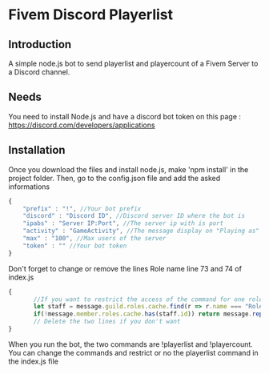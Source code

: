 # Fivem Discord Playerlist

## Introduction

A simple node.js bot to send playerlist and playercount of a Fivem Server to a Discord channel.

## Needs

You need to install Node.js and have a discord bot token on this page : https://discord.com/developers/applications

## Installation

Once you download the files and install node.js, make 'npm install' in the project folder. Then, go to the config.json file and add the asked informations
```javascript
{
    "prefix" : "!", //Your bot prefix
    "discord" : "Discord ID", //Discord server ID where the bot is
    "ipabs" : "Server IP:Port", //The server ip with is port
    "activity" : "GameActivity", //The message display on "Playing as"
    "max" : "100", //Max users of the server
    "token" : "" //Your bot token
}
```
Don't forget to change or remove the lines Role name line 73 and 74 of index.js
```javascript
{
       //If you want to restrict the access of the command for one role only
       let staff = message.guild.roles.cache.find(r => r.name === "Role name"); //HERE
       if(!message.member.roles.cache.has(staff.id)) return message.reply("You doesn't have the permission to show the playerlist");
       // Delete the two lines if you don't want
}
```
When you run the bot, the two commands are !playerlist and !playercount. You can change the commands and restrict or no the playerlist command in the index.js file
